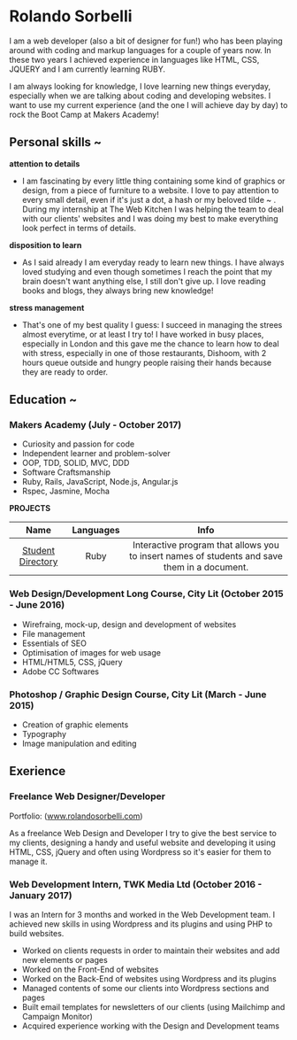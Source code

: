 # Rolando Sorbelli

I am a web developer (also a bit of designer for fun!) who has been playing around with coding and markup languages for a couple of years now. In these two years I achieved experience in languages like HTML, CSS, JQUERY and I am currently learning RUBY.

I am always looking for knowledge, I love learning new things everyday, especially when we are talking about coding and developing websites. I want to use my current experience (and the one I will achieve day by day) to rock the Boot Camp at Makers Academy!

## Personal skills ~

**attention to details**

- I am fascinating by every little thing containing some kind of graphics or design, from a piece of furniture to a website. I love to pay attention to every small detail, even if it's just a dot, a hash or my beloved tilde ~ . During my internship at The Web Kitchen I was helping the team to deal with our clients' websites and I was doing my best to make everything look perfect in terms of details.

**disposition to learn**

- As I said already I am everyday ready to learn new things. I have always loved studying and even though sometimes I reach the point that my brain doesn't want anything else, I still don't give up. I love reading books and blogs, they always bring new knowledge!

**stress management**

- That's one of my best quality I guess: I succeed in managing the strees almost everytime, or at least I try to! I have worked in busy places, especially in London and this gave me the chance to learn how to deal with stress, especially in one of those restaurants, Dishoom, with 2 hours queue outside and hungry people raising their hands because they are ready to order.

## Education ~

### Makers Academy (July - October 2017)

- Curiosity and passion for code
- Independent learner and problem-solver
- OOP, TDD, SOLID, MVC, DDD
- Software Craftsmanship
- Ruby, Rails, JavaScript, Node.js, Angular.js
- Rspec, Jasmine, Mocha

**PROJECTS**

| Name | Languages | Info |
| :----: | :---------: | :----: |
| [Student Directory](https://github.com/rolandosorbelli/student-directory) | Ruby | Interactive program that allows you to insert names of students and save them in a document. |

### Web Design/Development Long Course, City Lit (October 2015 - June 2016)

- Wirefraing, mock-up, design and development of websites
- File management
- Essentials of SEO
- Optimisation of images for web usage
- HTML/HTML5, CSS, jQuery
- Adobe CC Softwares

### Photoshop / Graphic Design Course, City Lit (March - June 2015)

- Creation of graphic elements
- Typography
- Image manipulation and editing

## Exerience

### Freelance Web Designer/Developer
Portfolio: (www.rolandosorbelli.com)

As a freelance Web Design and Developer I try to give the best service to my clients, designing a handy and useful website and developing it using HTML, CSS, jQuery and often using Wordpress so it's easier for them to manage it.

### Web Development Intern, TWK Media Ltd (October 2016 - January 2017)

I was an Intern for 3 months and worked in the Web Development team. I achieved new skills in using Wordpress and its plugins and using PHP to build websites.

- Worked on clients requests in order to maintain their websites and add new elements or pages
- Worked on the Front-End of websites
- Worked on the Back-End of websites using Wordpress and its plugins
- Managed contents of some our clients into Wordpress sections and pages
- Built email templates for newsletters of our clients (using Mailchimp and Campaign Monitor)
- Acquired experience working with the Design and Development teams